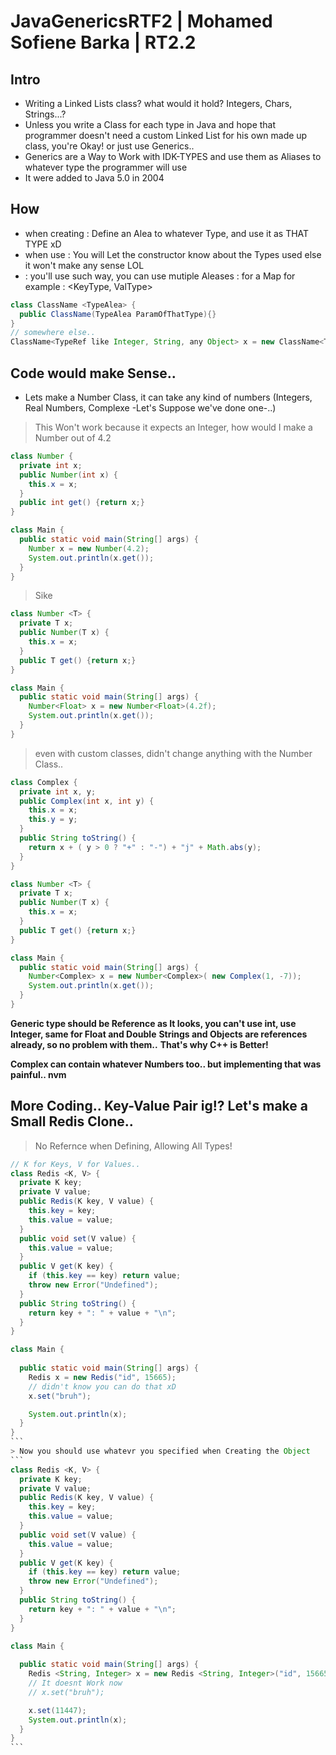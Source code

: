 # JavaGenericsRTF2 | Mohamed Sofiene Barka | RT2.2

## Intro
+ Writing a Linked Lists class? what would it hold? Integers, Chars, Strings...?
+ Unless you write a Class for each type in Java and hope that programmer doesn't need a custom Linked List for his own made up class, you're Okay!
or just use Generics..
+ Generics are a Way to Work with IDK-TYPES and use them as Aliases to whatever type the programmer will use
+ It were added to Java 5.0 in 2004

## How
+ when creating : Define an Alea to whatever Type, and use it as THAT TYPE xD
+ when use : You will Let the constructor know about the Types used else it won't make any sense LOL
+ <TypeName> : you'll use such way, you can use mutiple Aleases : for a Map for example : <KeyType, ValType>
```java
class ClassName <TypeAlea> {
  public ClassName(TypeAlea ParamOfThatType){}
} 
// somewhere else..
ClassName<TypeRef like Integer, String, any Object> x = new ClassName<TypeRef>(params);

```

## Code would make Sense..

+ Lets make a Number Class, it can take any kind of numbers (Integers, Real Numbers, Complexe -Let's Suppose we've done one-..)

> This Won't work because it expects an Integer, how would I make a Number out of 4.2
```java
class Number {
  private int x;
  public Number(int x) {
    this.x = x;
  }
  public int get() {return x;}
}

class Main {
  public static void main(String[] args) {
    Number x = new Number(4.2);
    System.out.println(x.get());
  }
}
```

> Sike
```java
class Number <T> {
  private T x;
  public Number(T x) {
    this.x = x;
  }
  public T get() {return x;}
}

class Main {
  public static void main(String[] args) {
    Number<Float> x = new Number<Float>(4.2f);
    System.out.println(x.get());
  }
}
```

> even with custom classes, didn't change anything with the Number Class..
```java
class Complex {
  private int x, y;
  public Complex(int x, int y) {
    this.x = x;
    this.y = y;
  }
  public String toString() {
    return x + ( y > 0 ? "+" : "-") + "j" + Math.abs(y); 
  }
}

class Number <T> {
  private T x;
  public Number(T x) {
    this.x = x;
  }
  public T get() {return x;}
}

class Main {
  public static void main(String[] args) {
    Number<Complex> x = new Number<Complex>( new Complex(1, -7));
    System.out.println(x.get());
  }
}
```

**Generic type should be Reference as It looks, you can't use int, use Integer, same for Float and Double**
**Strings and Objects are references already, so no problem with them..**
**That's why C++ is Better!**

**Complex can contain whatever Numbers too.. but implementing that was painful.. nvm**

## More Coding.. Key-Value Pair ig!? Let's make a Small Redis Clone..
> No Refernce when Defining, Allowing All Types!
````java
// K for Keys, V for Values..
class Redis <K, V> {
  private K key;
  private V value;
  public Redis(K key, V value) {
    this.key = key;
    this.value = value;
  }
  public void set(V value) {
    this.value = value;
  }
  public V get(K key) {
    if (this.key == key) return value;
    throw new Error("Undefined");
  }
  public String toString() {
    return key + ": " + value + "\n"; 
  }
}

class Main {
  
  public static void main(String[] args) {
    Redis x = new Redis("id", 15665);
    // didn't know you can do that xD
    x.set("bruh");

    System.out.println(x);
  }
}
```
> Now you should use whatevr you specified when Creating the Object
```
class Redis <K, V> {
  private K key;
  private V value;
  public Redis(K key, V value) {
    this.key = key;
    this.value = value;
  }
  public void set(V value) {
    this.value = value;
  }
  public V get(K key) {
    if (this.key == key) return value;
    throw new Error("Undefined");
  }
  public String toString() {
    return key + ": " + value + "\n"; 
  }
}

class Main {
  
  public static void main(String[] args) {
    Redis <String, Integer> x = new Redis <String, Integer>("id", 15665);
    // It doesnt Work now
    // x.set("bruh");

    x.set(11447);
    System.out.println(x);
  }
}
```
